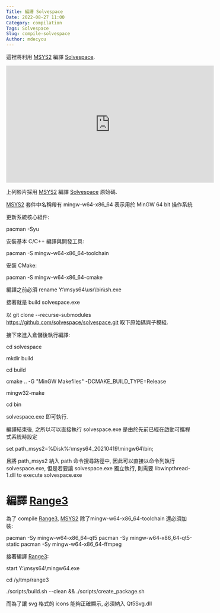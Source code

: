 ```yaml
---
Title: 編譯 Solvespace
Date: 2022-08-27 11:00
Category: compilation
Tags: Solvespace
Slug: compile-solvespace
Author: mdecycu
---
```


這裡將利用 [MSYS2] 編譯 [Solvespace].

<!-- PELICAN_END_SUMMARY -->

<iframe width="560" height="315" src="https://www.youtube.com/embed/OHyeZz6XE8A" title="YouTube video player" frameborder="0" allow="accelerometer; autoplay; clipboard-write; encrypted-media; gyroscope; picture-in-picture" allowfullscreen></iframe>

上列影片採用 [MSYS2]  編譯  [Solvespace] 原始碼.

[MSYS2]: https://www.msys2.org/
[Solvespace]: https://github.com/solvespace/solvespace

[MSYS2] 套件中名稱帶有 mingw-w64-x86_64 表示用於 MinGW 64 bit 操作系統

更新系統核心組件:

pacman -Syu

安裝基本 C/C++ 編譯與開發工具:

pacman -S mingw-w64-x86_64-toolchain

安裝 CMake:

pacman -S mingw-w64-x86_64-cmake

編譯之前必須 rename Y:\msys64\usr\bin\sh.exe

接著就是 build solvespace.exe

以 git clone --recurse-submodules https://github.com/solvespace/solvespace.git 取下原始碼與子模組.

接下來進入倉儲後執行編譯:

cd solvespace

mkdir build

cd build

cmake .. -G "MinGW Makefiles" -DCMAKE_BUILD_TYPE=Release

mingw32-make

cd bin

solvespace.exe 即可執行.

編譯結束後, 之所以可以直接執行 solvespace.exe 是由於先前已經在啟動可攜程式系統時設定

set path_msys2=%Disk%:\msys64_20210419\mingw64\bin;

且將 path_msys2 納入 path 命令搜尋路徑中, 因此可以直接以命令列執行 solvespace.exe, 但是若要讓 solvespace.exe 獨立執行, 則需要 libwinpthread-1.dll to execute solvespace.exe

編譯 [Range3]
====

為了 compile [Range3], [MSYS2] 除了mingw-w64-x86_64-toolchain 還必須加裝:

[Range3]: https://github.com/Range-Software/range3

pacman -Sy mingw-w64-x86_64-qt5
pacman -Sy mingw-w64-x86_64-qt5-static
pacman -Sy mingw-w64-x86_64-ffmpeg

接著編譯 [Range3]:

start Y:\msys64\mingw64.exe

cd /y/tmp/range3

./scripts/build.sh --clean && ./scripts/create_package.sh

而為了讓 svg 格式的 icons 能夠正確顯示, 必須納入 Qt5Svg.dll
